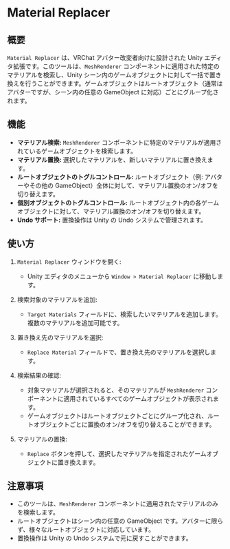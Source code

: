 # Material Replacer

## 概要
`Material Replacer` は、VRChat アバター改変者向けに設計された Unity エディタ拡張です。このツールは、`MeshRenderer` コンポーネントに適用された特定のマテリアルを検索し、Unity シーン内のゲームオブジェクトに対して一括で置き換えを行うことができます。ゲームオブジェクトはルートオブジェクト（通常はアバターですが、シーン内の任意の GameObject に対応）ごとにグループ化されます。

## 機能
- **マテリアル検索:** `MeshRenderer` コンポーネントに特定のマテリアルが適用されているゲームオブジェクトを検索します。
- **マテリアル置換:** 選択したマテリアルを、新しいマテリアルに置き換えます。
- **ルートオブジェクトのトグルコントロール:** ルートオブジェクト（例: アバターやその他の GameObject）全体に対して、マテリアル置換のオン/オフを切り替えます。
- **個別オブジェクトのトグルコントロール:** ルートオブジェクト内の各ゲームオブジェクトに対して、マテリアル置換のオン/オフを切り替えます。
- **Undo サポート:** 置換操作は Unity の Undo システムで管理されます。

## 使い方

1. `Material Replacer` ウィンドウを開く:
   - Unity エディタのメニューから `Window > Material Replacer` に移動します。

2. 検索対象のマテリアルを追加:
   - `Target Materials` フィールドに、検索したいマテリアルを追加します。複数のマテリアルを追加可能です。

3. 置き換え先のマテリアルを選択:
   - `Replace Material` フィールドで、置き換え先のマテリアルを選択します。

4. 検索結果の確認:
   - 対象マテリアルが選択されると、そのマテリアルが `MeshRenderer` コンポーネントに適用されているすべてのゲームオブジェクトが表示されます。
   - ゲームオブジェクトはルートオブジェクトごとにグループ化され、ルートオブジェクトごとに置換のオン/オフを切り替えることができます。

5. マテリアルの置換:
   - `Replace` ボタンを押して、選択したマテリアルを指定されたゲームオブジェクトに置き換えます。

## 注意事項
- このツールは、`MeshRenderer` コンポーネントに適用されたマテリアルのみを検索します。
- ルートオブジェクトはシーン内の任意の GameObject です。アバターに限らず、様々なルートオブジェクトに対応しています。
- 置換操作は Unity の Undo システムで元に戻すことができます。
